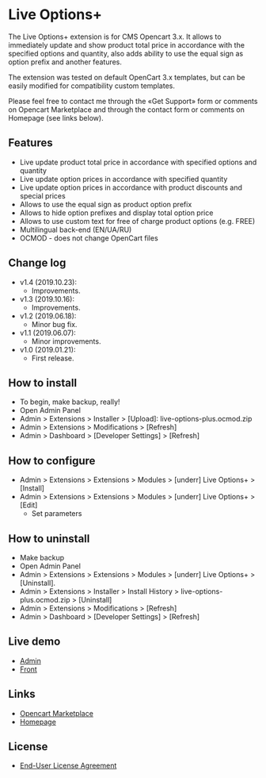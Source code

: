 # Live Options+

The Live Options+ extension is for CMS Opencart 3.x. It allows to immediately update and show product total price in accordance with the specified options and quantity, also adds ability to use the equal sign as option prefix and another features.

The extension was tested on default OpenCart 3.x templates, but can be easily modified for compatibility custom templates.

Please feel free to contact me through the «Get Support» form or comments on Opencart Marketplace and through the contact form or comments on Homepage (see links below).

## Features
* Live update product total price in accordance with specified options and quantity
* Live update option prices in accordance with specified quantity
* Live update option prices in accordance with product discounts and special prices
* Allows to use the equal sign as product option prefix
* Allows to hide option prefixes and display total option price
* Allows to use custom text for free of charge product options (e.g. FREE)
* Multilingual back-end (EN/UA/RU)
* OCMOD - does not change OpenCart files

## Change log
* v1.4 (2019.10.23):
  * Improvements.
* v1.3 (2019.10.16):
  * Improvements.
* v1.2 (2019.06.18):
  * Minor bug fix.
* v1.1 (2019.06.07):
  * Minor improvements.
* v1.0 (2019.01.21):
  * First release.

## How to install
* To begin, make backup, really!
* Open Admin Panel
* Admin > Extensions > Installer > [Upload]: live-options-plus.ocmod.zip
* Admin > Extensions > Modifications > [Refresh]
* Admin > Dashboard > [Developer Settings] > [Refresh]

## How to configure
* Admin > Extensions > Extensions > Modules > [underr] Live Options+ > [Install]
* Admin > Extensions > Extensions > Modules > [underr] Live Options+ > [Edit]
    * Set parameters

## How to uninstall
* Make backup
* Open Admin Panel
* Admin > Extensions > Extensions > Modules > [underr] Live Options+ > [Uninstall].
* Admin > Extensions > Installer > Install History > live-options-plus.ocmod.zip > [Uninstall]
* Admin > Extensions > Modifications > [Refresh]
* Admin > Dashboard > [Developer Settings] > [Refresh]

## Live demo
* [Admin](http://ocmod.freevar.com/oc3020/a/admin/index.php?route=extension/module/live_options)
* [Front](http://ocmod.freevar.com/oc3020/a)

## Links
* [Opencart Marketplace](https://www.opencart.com/index.php?route=marketplace/extension/info&extension_id=36005)
* [Homepage](https://underr.space/en/notes/projects/project-014.html)

## License
* [End-User License Agreement](https://raw.githubusercontent.com/underr-ua/ocmod3-live-options-plus/master/EULA.txt)
